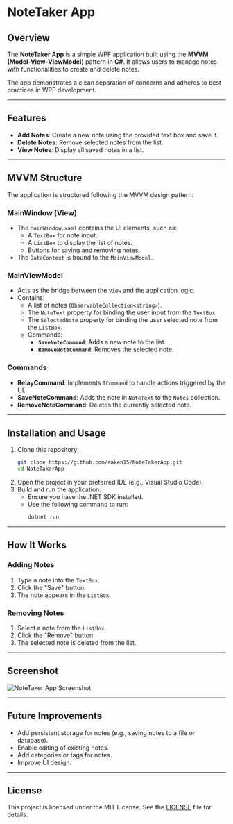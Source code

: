 # NoteTaker App

## Overview

The **NoteTaker App** is a simple WPF application built using the **MVVM (Model-View-ViewModel)** pattern in **C#**. It allows users to manage notes with functionalities to create and delete notes. 

The app demonstrates a clean separation of concerns and adheres to best practices in WPF development.

---

## Features

- **Add Notes**: Create a new note using the provided text box and save it.
- **Delete Notes**: Remove selected notes from the list.
- **View Notes**: Display all saved notes in a list.

---

## MVVM Structure

The application is structured following the MVVM design pattern:

### **MainWindow (View)**
- The `MainWindow.xaml` contains the UI elements, such as:
  - A `TextBox` for note input.
  - A `ListBox` to display the list of notes.
  - Buttons for saving and removing notes.
- The `DataContext` is bound to the `MainViewModel`.

### **MainViewModel**
- Acts as the bridge between the `View` and the application logic.
- Contains:
  - A list of notes (`ObservableCollection<string>`).
  - The `NoteText` property for binding the user input from the `TextBox`.
  - The `SelectedNote` property for binding the user selected note from the `ListBox`.
  - Commands:
    - **`SaveNoteCommand`**: Adds a new note to the list.
    - **`RemoveNoteCommand`**: Removes the selected note.

### **Commands**
- **RelayCommand**: Implements `ICommand` to handle actions triggered by the UI.
- **SaveNoteCommand**: Adds the note in `NoteText` to the `Notes` collection.
- **RemoveNoteCommand**: Deletes the currently selected note.

---

## Installation and Usage

1. Clone this repository:
   ```bash
   git clone https://github.com/raken15/NoteTakerApp.git
   cd NoteTakerApp
   ```
2. Open the project in your preferred IDE (e.g., Visual Studio Code).
3. Build and run the application:
    - Ensure you have the .NET SDK installed.
    - Use the following command to run: 
      ```bash
      dotnet run
      ```
---

## How It Works

### Adding Notes
1. Type a note into the `TextBox`.
2. Click the "Save" button.
3. The note appears in the `ListBox`.

### Removing Notes
1. Select a note from the `ListBox`.
2. Click the "Remove" button.
3. The selected note is deleted from the list.

---

## Screenshot

![NoteTaker App Screenshot](path-to-screenshot.png)

---

## Future Improvements
- Add persistent storage for notes (e.g., saving notes to a file or database).
- Enable editing of existing notes.
- Add categories or tags for notes.
- Improve UI design.

---

## License

This project is licensed under the MIT License. See the [LICENSE](LICENSE) file for details.
